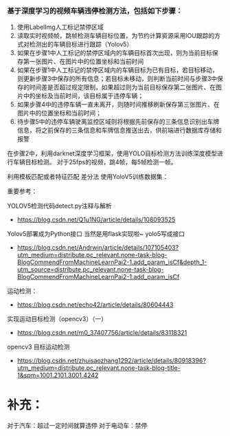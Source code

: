 ### 基于深度学习的视频车辆违停检测方法，包括如下步骤：

1.	使用LabelImg人工标记禁停区域
2.	读取实时视频帧，跳帧检测车辆目标位置，为节约计算资源采用IOU跟踪的方式对检测出的车辆目标进行跟踪（Yolov5）
3.	如果在步骤1中人工标记的禁停区域内的车辆目标首次出现，则为当前目标保存第一张图片、在图片中的位置坐标和当前时间
4.	如果在步骤1中人工标记的禁停区域内的车辆目标为已有目标，若目标移动，则更新步骤3中保存的所有信息；若目标未移动，则判断当前时间与步骤3中保存的时间差是否超过规定限制，如果超过则为当前目标保存第二张图片、在图片中的坐标及当前时间，该目标属于违停车辆；
5.	如果步骤4中的违停车辆一直未离开，则随时间推移刷新保存第三张图片、在图片中的位置坐标和当前时间；
6.	待步骤5中的违停车辆驶离监控区域则将根据先前保存的三条信息识别出车牌信息，将之前保存的三条信息和车牌信息推送出去，供前端进行数据库存储和报警

在步骤2中，利用darknet深度学习框架，使用YOLO目标检测方法训练深度模型进行车辆目标检测。
对于25fps的视频，跳4帧，每5帧检测一帧。

利用模板匹配或者特征匹配
差分法
使用YoloV5训练数据集：

重要参考：

YOLOV5检测代码detect.py注释与解析
+ https://blog.csdn.net/Q1u1NG/article/details/108093525

Yolov5部署成为Python接口 当然是用flask实现啦~ yolo5写成接口
+ https://blog.csdn.net/Andrwin/article/details/107105403?utm_medium=distribute.pc_relevant.none-task-blog-BlogCommendFromMachineLearnPai2-1.add_param_isCf&depth_1-utm_source=distribute.pc_relevant.none-task-blog-BlogCommendFromMachineLearnPai2-1.add_param_isCf



运动检测：
+ https://blog.csdn.net/echo42/article/details/80604443

实现运动目标检测（opencv3）（一）
+ https://blog.csdn.net/m0_37407756/article/details/83118321

opencv3 目标运动检测
+ https://blog.csdn.net/zhuisaozhang1292/article/details/80918396?utm_medium=distribute.pc_relevant.none-task-blog-title-1&spm=1001.2101.3001.4242
# 补充：
对于汽车：超过一定时间就算违停
对于电动车：禁停

